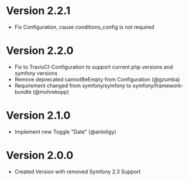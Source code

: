 Version 2.2.1
=============
- Fix Configuration, cause conditions_config is not required

Version 2.2.0
=============
- Fix to TravisCI-Configuration to support current php versions and symfony versions
- Remove deprecated cannotBeEmpty from Configuration (@gzumba)
-  Requirement changed from symfony/symfony to symfony/framework-bundle (@mohrekopp)

Version 2.1.0
=============
- Implement new Toggle "Date" (@antoligy)

Version 2.0.0
=============
- Created Version with removed Symfony 2.3 Support
